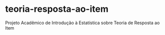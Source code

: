 # teoria-resposta-ao-item
Projeto Acadêmico de Introdução à Estatística sobre Teoria de Resposta ao Item
